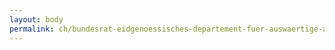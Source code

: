 ```yaml
---
layout: body
permalink: ch/bundesrat-eidgenoessisches-departement-fuer-auswaertige-angelegenheiten-direktion-fuer-ressourcen-informatik-eda-telematikbetrieb/
---
```



